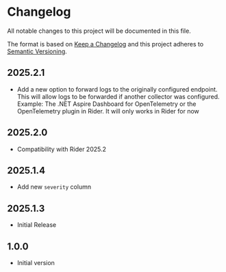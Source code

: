 # Changelog
All notable changes to this project will be documented in this file.

The format is based on [Keep a Changelog](http://keepachangelog.com/en/1.0.0/)
and this project adheres to [Semantic Versioning](http://semver.org/spec/v2.0.0.html).

## 2025.2.1

- Add a new option to forward logs to the originally configured endpoint. This will allow logs to be forwarded if another collector was configured. Example: The .NET Aspire Dashboard for OpenTelemetry or the OpenTelemetry plugin in Rider. It will only works in Rider for now

## 2025.2.0

- Compatibility with Rider 2025.2

## 2025.1.4

- Add new `severity` column

## 2025.1.3

- Initial Release

## 1.0.0
- Initial version
